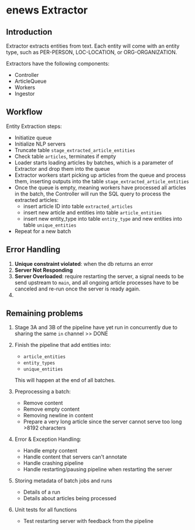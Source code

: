 # enews Extractor

## Introduction
Extractor extracts entities from text. Each entity will come with an entity type, such as PER-PERSON, LOC-LOCATION, or ORG-ORGANIZATION. 

Extractors have the following components:
- Controller 
- ArticleQueue
- Workers 
- Ingestor

## Workflow
Entity Extraction steps:
- Initiatize queue
- Initialize NLP servers
- Truncate table `stage_extracted_article_entities`
- Check table `articles`, terminates if empty
- Loader starts loading articles by batches, which is a parameter of Extractor and drop them into the queue
- Extractor workers start picking up articles from the queue and process them, inserting outputs into the table `stage_extracted_article_entities`
- Once the queue is empty, meaning workers have processed all articles in the batch, the Controller will run the SQL query to process the extracted articles:
    - insert article ID into table `extracted_articles`
    - insert new article and entities into table `article_entities`
    - insert new entity_type into table `entity_type`
      and new entities into table `unique_entities`
- Repeat for a new batch

## Error Handling

1. **Unique constraint violated**: when the db returns an error
2. **Server Not Responding**
3. **Server Overloaded**: require restarting the server, a signal needs to be send upstream to `main`, and all ongoing article processes have to be canceled and re-run once the server is ready again.
4.  

## Remaining problems
1. Stage 3A and 3B of the pipeline have yet run in concurrently due to sharing the same `in` channel >> DONE

2. Finish the pipeline that add entities into:
   - `article_entities`
   - `entity_types`
   - `unique_entities`

   This will happen at the end of all batches. 
   
3. Preprocessing a batch:
   - Remove <missing> content
   - Remove empty content
   - Removing newline in content 
   - Prepare a very long article since the server cannot serve too long >8192 characters

4. Error & Exception Handling:
   - Handle empty content 
   - Handle content that servers can't annotate
   - Handle crashing pipeline
   - Handle restarting/pausing pipeline when restarting the server

5. Storing metadata of batch jobs and runs 
   - Details of a run 
   - Details about articles being processed 
  
6. Unit tests for all functions
   - Test restarting server with feedback from the pipeline